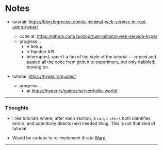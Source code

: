 
Notes
=====

- tutorial: <https://blog.logrocket.com/a-minimal-web-service-in-rust-using-hyper/>
    - code at: <https://github.com/zupzup/rust-minimal-web-service-hyper>
    - progress...
        - √ Setup
        - √ Handler API
        - interrupted, wasn't a fan of the style of the tutorial -- copied and pasted all the code from github to experiment, but only dabbled; moving on.

- tutorial: <https://hyper.rs/guides/>
    - progress...
        - at <https://hyper.rs/guides/server/hello-world/>

---

### Thoughts

- I like tutorials where, after each section, a `cargo check` both identifies errors, and potentially directs next needed thing. This is _not_ that kind of tutorial.

- Would be curious to re-implement this in [Warp](https://github.com/seanmonstar/warp).

---
